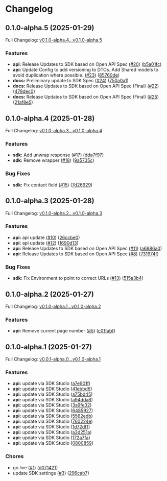 # Changelog

## 0.1.0-alpha.5 (2025-01-29)

Full Changelog: [v0.1.0-alpha.4...v0.1.0-alpha.5](https://github.com/straddleio/straddle-python/compare/v0.1.0-alpha.4...v0.1.0-alpha.5)

### Features

* **api:** Release Updates to SDK based on Open API Spec ([#20](https://github.com/straddleio/straddle-python/issues/20)) ([b5a01fc](https://github.com/straddleio/straddle-python/commit/b5a01fc0a93c049fa3e4b723c712f45fb8c4a02c))
* **api:** Update Config to add versioning to DTOs. Add Shared models to avoid duplication where possible. ([#23](https://github.com/straddleio/straddle-python/issues/23)) ([85760de](https://github.com/straddleio/straddle-python/commit/85760de6a2cfc08b8d21370dce8804cdcf5f2cac))
* **docs:** Preliminary update to SDK Spec ([#24](https://github.com/straddleio/straddle-python/issues/24)) ([750a0a1](https://github.com/straddleio/straddle-python/commit/750a0a118b4e067ef1c7a607549f1d7935f1b486))
* **docs:** Release Updates to SDK based on Open API Spec (Final) ([#22](https://github.com/straddleio/straddle-python/issues/22)) ([478dec0](https://github.com/straddleio/straddle-python/commit/478dec06567cf5e9ccbb41731d53381cb42b2de7))
* **docs:** Release Updates to SDK based on Open API Spec (Final) ([#25](https://github.com/straddleio/straddle-python/issues/25)) ([21af8e5](https://github.com/straddleio/straddle-python/commit/21af8e5aa7fcdef97a481a17a3efb15a5fe35394))

## 0.1.0-alpha.4 (2025-01-28)

Full Changelog: [v0.1.0-alpha.3...v0.1.0-alpha.4](https://github.com/straddleio/straddle-python/compare/v0.1.0-alpha.3...v0.1.0-alpha.4)

### Features

* **sdk:** Add unwrap response ([#17](https://github.com/straddleio/straddle-python/issues/17)) ([dda7f97](https://github.com/straddleio/straddle-python/commit/dda7f9752cec074b048971a924fcaecdde991810))
* **sdk:** Remove wrapper ([#18](https://github.com/straddleio/straddle-python/issues/18)) ([9a5735c](https://github.com/straddleio/straddle-python/commit/9a5735c2bb91f28f8367b495e2afbce4ea1fcf67))


### Bug Fixes

* **sdk:** Fix contact field ([#15](https://github.com/straddleio/straddle-python/issues/15)) ([7d26929](https://github.com/straddleio/straddle-python/commit/7d26929db83a2bd7a5c00886bbbabd1a77ee5a69))

## 0.1.0-alpha.3 (2025-01-28)

Full Changelog: [v0.1.0-alpha.2...v0.1.0-alpha.3](https://github.com/straddleio/straddle-python/compare/v0.1.0-alpha.2...v0.1.0-alpha.3)

### Features

* **api:** api update ([#10](https://github.com/straddleio/straddle-python/issues/10)) ([26ccbe0](https://github.com/straddleio/straddle-python/commit/26ccbe04110831d2faf214e5b2dd30a587dbe72a))
* **api:** api update ([#12](https://github.com/straddleio/straddle-python/issues/12)) ([1690d13](https://github.com/straddleio/straddle-python/commit/1690d13a7a90ec9cf14ae1a78c635c3e839a9fb9))
* **api:** Release Updates to SDK based on Open API Spec ([#11](https://github.com/straddleio/straddle-python/issues/11)) ([a6886a0](https://github.com/straddleio/straddle-python/commit/a6886a01575980ddbf29479c7b00fc409c16c97f))
* **api:** Release Updates to SDK based on Open API Spec ([#8](https://github.com/straddleio/straddle-python/issues/8)) ([731974f](https://github.com/straddleio/straddle-python/commit/731974f6db0ad41d26c65c351b7cd64a48ed3358))


### Bug Fixes

* **sdk:** Fix Environment to point to correct URLs ([#13](https://github.com/straddleio/straddle-python/issues/13)) ([515a3b4](https://github.com/straddleio/straddle-python/commit/515a3b4e54029416e0db82d472905e9225739994))

## 0.1.0-alpha.2 (2025-01-27)

Full Changelog: [v0.1.0-alpha.1...v0.1.0-alpha.2](https://github.com/straddleio/straddle-python/compare/v0.1.0-alpha.1...v0.1.0-alpha.2)

### Features

* **api:** Remove current page number ([#5](https://github.com/straddleio/straddle-python/issues/5)) ([c01fabf](https://github.com/straddleio/straddle-python/commit/c01fabff73042ef75452eaeac776b6b6ddc5ac38))

## 0.1.0-alpha.1 (2025-01-27)

Full Changelog: [v0.0.1-alpha.0...v0.1.0-alpha.1](https://github.com/straddleio/straddle-python/compare/v0.0.1-alpha.0...v0.1.0-alpha.1)

### Features

* **api:** update via SDK Studio ([a7e901f](https://github.com/straddleio/straddle-python/commit/a7e901f61dac56f0bd79164509d8d64954ba1d68))
* **api:** update via SDK Studio ([41ebbd6](https://github.com/straddleio/straddle-python/commit/41ebbd6f32281254928008b3fb89d4b434374654))
* **api:** update via SDK Studio ([a75bd45](https://github.com/straddleio/straddle-python/commit/a75bd4560b1ea59c50629cbf1037dac7aff3981d))
* **api:** update via SDK Studio ([a94dda8](https://github.com/straddleio/straddle-python/commit/a94dda861a899f39a886a75c5b71bc14a9470f3c))
* **api:** update via SDK Studio ([3a9fe32](https://github.com/straddleio/straddle-python/commit/3a9fe32c43bf32cb4f502a74774db70055570324))
* **api:** update via SDK Studio ([6485927](https://github.com/straddleio/straddle-python/commit/6485927bf24a478c4072572ce5df6e05d0c94fea))
* **api:** update via SDK Studio ([5562edb](https://github.com/straddleio/straddle-python/commit/5562edbd9ed40b2126640ba341f76cbf140a541f))
* **api:** update via SDK Studio ([760224e](https://github.com/straddleio/straddle-python/commit/760224ed2bbdddb98cb8ea2fcafd2bd8139c8300))
* **api:** update via SDK Studio ([1d72df1](https://github.com/straddleio/straddle-python/commit/1d72df1eea232da8bbb53fb96b6094eb73b5d6a9))
* **api:** update via SDK Studio ([a3d251a](https://github.com/straddleio/straddle-python/commit/a3d251ae688ed92d4db3cee76698057bc6cf9f02))
* **api:** update via SDK Studio ([172a7fa](https://github.com/straddleio/straddle-python/commit/172a7fa998ef359c265504c2c2e592d49261d709))
* **api:** update via SDK Studio ([0800859](https://github.com/straddleio/straddle-python/commit/0800859bcf12016d1f88728045ed2c20d2664b99))


### Chores

* go live ([#1](https://github.com/straddleio/straddle-python/issues/1)) ([d071421](https://github.com/straddleio/straddle-python/commit/d0714214b4b8cca97ed652f44b21ce6115fb4e2d))
* update SDK settings ([#3](https://github.com/straddleio/straddle-python/issues/3)) ([296cab7](https://github.com/straddleio/straddle-python/commit/296cab7bb45081c524f60eb01d3c78cd62a359c2))
